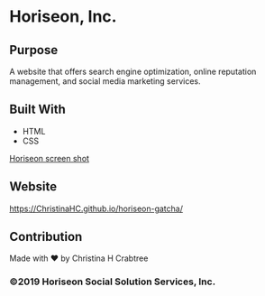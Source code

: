 # Horiseon, Inc.

## Purpose
A website that offers search engine optimization, online reputation management, and social media marketing services.

## Built With
* HTML
* CSS

[Horiseon screen shot](./assets/images/Horiseon-ss.jpg)

## Website
https://ChristinaHC.github.io/horiseon-gatcha/

## Contribution
Made with ❤️ by Christina H Crabtree

### ©️2019 Horiseon Social Solution Services, Inc.
